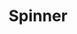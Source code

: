 ---
title: Spinner
tags: ["spinner", "loading", "wait", "progress", "circle", "indicator", "animation", "refresh"]
icon: spinner
svg: '<svg xmlns="http://www.w3.org/2000/svg" width="24" height="24" fill="none" viewBox="0 0 24 24" stroke-width="1.5" stroke-linecap="round" stroke-linejoin="round" stroke="currentColor"><path d="M12 3v3m6.366-.366-2.12 2.12M21 12h-3m.366 6.366-2.12-2.12M12 21v-3m-6.366.366 2.12-2.12M3 12h3m-.366-6.366 2.12 2.12"/></svg>'
---
